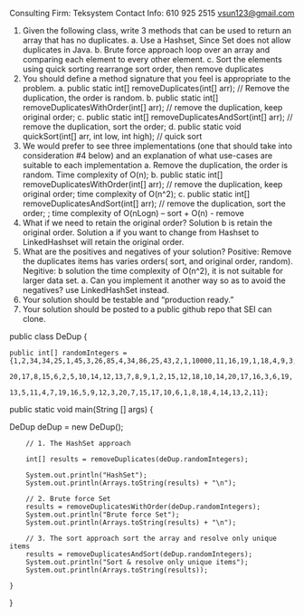 
Consulting Firm: Teksystem
Contact Info: 610 925 2515 vsun123@gmail.com

1.	Given the following class, write 3 methods that can be used to return an array that has no duplicates.
	a.	Use a Hashset, Since Set does not allow duplicates in Java.
	b.	Brute force approach loop over an array and comparing each element to every other element.
	c.	Sort the elements using quick sorting rearrange sort order, then remove duplicates
2.	You should define a method signature that you feel is appropriate to the problem. 
	a.	public static int[] removeDuplicates(int[] arr); // Remove the duplication, the order is random.
	b.	public static int[] removeDuplicatesWithOrder(int[] arr); // remove the duplication, keep original order;
	c.	public static int[] removeDuplicatesAndSort(int[] arr); // remove the duplication, sort the order;
	d.	public static void quickSort(int[] arr, int low, int high); // quick sort
3.	We would prefer to see three implementations (one that should take into consideration #4 below) and an explanation of what use-cases are suitable to each implementation 
	a.	Remove the duplication, the order is random. Time complexity of O(n);
	b.	public static int[] removeDuplicatesWithOrder(int[] arr); // remove the duplication, keep original order;  time complexity of O(n^2);
	c.	public static int[] removeDuplicatesAndSort(int[] arr); // remove the duplication, sort the order;  ;  time complexity of O(nLogn) – sort + O(n) - remove
4.	What if we need to retain the original order?
	Solution b is retain the original order.
	Solution a if you want to change from Hashset to LinkedHashset will retain the original order.
5.	What are the positives and negatives of your solution?
	Positive: Remove the duplicates items has varies orders( sort, and original order, random).
	Negitive: b solution the time complexity of O(n^2), it is not suitable for larger data set.
	a.	Can you implement it another way so as to avoid the negatives?
		use LinkedHashSet instead.
6.	Your solution should be testable and “production ready.”
7.	Your solution should be posted to a public github repo that SEI can clone.

public class DeDup {

    public int[] randomIntegers = {1,2,34,34,25,1,45,3,26,85,4,34,86,25,43,2,1,10000,11,16,19,1,18,4,9,3,
                                   20,17,8,15,6,2,5,10,14,12,13,7,8,9,1,2,15,12,18,10,14,20,17,16,3,6,19,
                                   13,5,11,4,7,19,16,5,9,12,3,20,7,15,17,10,6,1,8,18,4,14,13,2,11};   

public static void main(String [] args) {

DeDup deDup = new DeDup();

		// 1. The HashSet approach

		int[] results = removeDuplicates(deDup.randomIntegers);

		System.out.println("HashSet");
		System.out.println(Arrays.toString(results) + "\n");

		// 2. Brute force Set
		results = removeDuplicatesWithOrder(deDup.randomIntegers);
		System.out.println("Brute force Set");
		System.out.println(Arrays.toString(results) + "\n");

		// 3. The sort approach sort the array and resolve only unique items
		results = removeDuplicatesAndSort(deDup.randomIntegers);
		System.out.println("Sort & resolve only unique items");
		System.out.println(Arrays.toString(results));

    }
}
